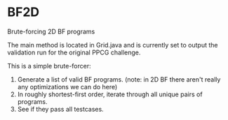 # BF2D
Brute-forcing 2D BF programs

The main method is located in Grid.java and is currently set to output the validation run for the original PPCG challenge.

This is a simple brute-forcer:

1. Generate a list of valid BF programs. (note: in 2D BF there aren't really any optimizations we can do here)
2. In roughly shortest-first order, iterate through all unique pairs of programs.
3. See if they pass all testcases.
